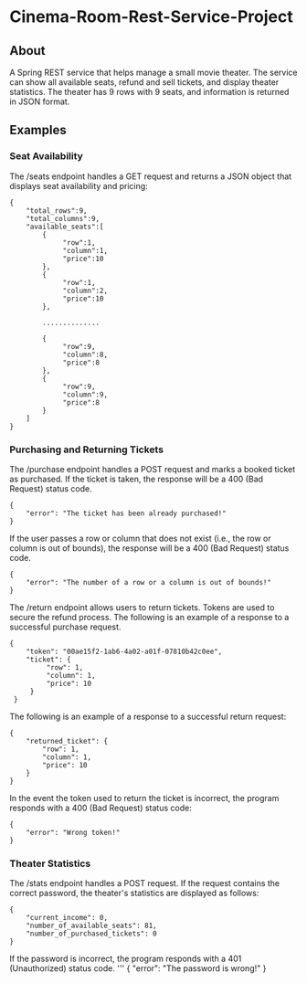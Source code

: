 # Cinema-Room-Rest-Service-Project
## About
A Spring REST service that helps manage a small movie theater. The service can show all available seats, refund and sell tickets, and display theater statistics. The theater has 9 rows with 9 seats, and information is returned in JSON format.
## Examples
### Seat Availability
The /seats endpoint handles a GET request and returns a JSON object that displays seat availability and pricing:
```  
{
    "total_rows":9,
    "total_columns":9,
    "available_seats":[
        {
             "row":1,
             "column":1,
             "price":10
        },
        {
             "row":1,
             "column":2,
             "price":10
        },
        
        ..............
        
        {
             "row":9,
             "column":8,
             "price":8
        },
        {
             "row":9,
             "column":9,
             "price":8
        }
    ]
}
```      
### Purchasing and Returning Tickets
The /purchase endpoint handles a POST request and marks a booked ticket as purchased. If the ticket is taken, the response will be a 400 (Bad Request) status code.
```
{
    "error": "The ticket has been already purchased!"
}
```
If the user passes a row or column that does not exist (i.e., the row or column is out of bounds), the response will be a 400 (Bad Request) status code.
```
{
    "error": "The number of a row or a column is out of bounds!"
}
```
The /return endpoint allows users to return tickets. Tokens are used to secure the refund process. The following is an example of a response to a successful purchase request.
```
{
    "token": "00ae15f2-1ab6-4a02-a01f-07810b42c0ee",
    "ticket": {
         "row": 1,
         "column": 1,
         "price": 10
     }
 }
 ```
The following is an example of a response to a successful return request:
```
{
    "returned_ticket": {
        "row": 1,
        "column": 1,
        "price": 10
    }
}
```
In the event the token used to return the ticket is incorrect, the program responds with a 400 (Bad Request) status code:
```
{
    "error": "Wrong token!"
}
```
### Theater Statistics
The /stats endpoint handles a POST request. If the request contains the correct password, the theater's statistics are displayed as follows:
```
{
    "current_income": 0,
    "number_of_available_seats": 81,
    "number_of_purchased_tickets": 0
}
```
If the password is incorrect, the program responds with a 401 (Unauthorized) status code.
'''
{
    "error": "The password is wrong!"
}
```
